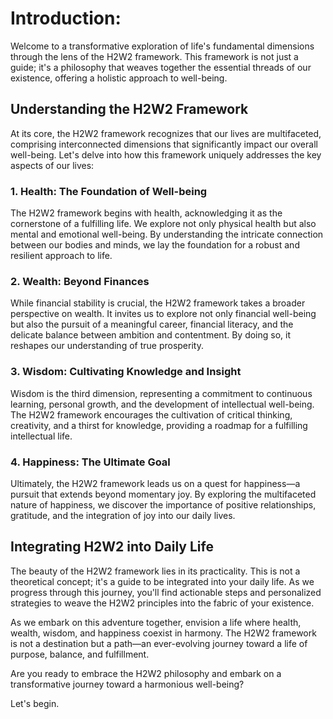 # Introduction:

Welcome to a transformative exploration of life's fundamental dimensions through the lens of the H2W2 framework. This framework is not just a guide; it's a philosophy that weaves together the essential threads of our existence, offering a holistic approach to well-being.

## Understanding the H2W2 Framework

At its core, the H2W2 framework recognizes that our lives are multifaceted, comprising interconnected dimensions that significantly impact our overall well-being. Let's delve into how this framework uniquely addresses the key aspects of our lives:

### 1. Health: The Foundation of Well-being
The H2W2 framework begins with health, acknowledging it as the cornerstone of a fulfilling life. We explore not only physical health but also mental and emotional well-being. By understanding the intricate connection between our bodies and minds, we lay the foundation for a robust and resilient approach to life.

### 2. Wealth: Beyond Finances
While financial stability is crucial, the H2W2 framework takes a broader perspective on wealth. It invites us to explore not only financial well-being but also the pursuit of a meaningful career, financial literacy, and the delicate balance between ambition and contentment. By doing so, it reshapes our understanding of true prosperity.

### 3. Wisdom: Cultivating Knowledge and Insight
Wisdom is the third dimension, representing a commitment to continuous learning, personal growth, and the development of intellectual well-being. The H2W2 framework encourages the cultivation of critical thinking, creativity, and a thirst for knowledge, providing a roadmap for a fulfilling intellectual life.

### 4. Happiness: The Ultimate Goal
Ultimately, the H2W2 framework leads us on a quest for happiness—a pursuit that extends beyond momentary joy. By exploring the multifaceted nature of happiness, we discover the importance of positive relationships, gratitude, and the integration of joy into our daily lives.

## Integrating H2W2 into Daily Life
The beauty of the H2W2 framework lies in its practicality. This is not a theoretical concept; it's a guide to be integrated into your daily life. As we progress through this journey, you'll find actionable steps and personalized strategies to weave the H2W2 principles into the fabric of your existence.

As we embark on this adventure together, envision a life where health, wealth, wisdom, and happiness coexist in harmony. The H2W2 framework is not a destination but a path—an ever-evolving journey toward a life of purpose, balance, and fulfillment.

Are you ready to embrace the H2W2 philosophy and embark on a transformative journey toward a harmonious well-being?

Let's begin.
